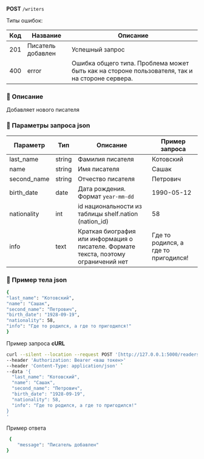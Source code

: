 **POST** `/writers`

Типы ошибок:

| Код | Название | Описание |
| --- | --- | --- |
| 201 | Писатель добавлен | Успешный запрос |
| 400 | error | Ошибка общего типа. Проблема может быть как на стороне пользователя, так и на стороне сервера. |

### 🔹 Описание

Добавляет нового писателя

### 🔹 Параметры запроса json

| Параметр | Тип | Описание | Пример запроса |
| --- | --- | --- | --- |
| last_name | string | Фамилия писателя | Котовcкий |
| name | string | Имя писателя | Сашак |
| second_name | string | Отчество писателя | Петрович |
| birth_date | date | Дата рождения. Формат `year-mm-dd`  | 1990-05-12 |
| nationality | int | id национальности из таблицы shelf.nation (nation_id) | 58 |
| info | text | Краткая биография или информация о писателе. Формате текста, поэтому ограничений нет | Где то родился, а где то пригодился! |

### 🔹 Пример тела json

```bash
{
"last_name": "Котовcкий",
"name": "Сашак",
"second_name": "Петрович",
"birth_date": "1928-09-19",
"nationality": 58,
"info": "Где то родился, а где то пригодился!"
}
```

Пример запроса **cURL**

```bash
curl --silent --location --request POST '[http://127.0.0.1:5000/readers](http://127.0.0.1:5000/readers/7)' 
--header 'Authorization: Bearer <ваш токен>'
--header 'Content-Type: application/json' `
--data '{
  "last_name": "Котовcкий",
  "name": "Сашак",
  "second_name": "Петрович",
  "birth_date": "1928-09-19",
  "nationality": 58,
  "info": "Где то родился, а где то пригодился!"
}
'
```

Пример ответа

```bash
 {
    "message": "Писатель добавлен"
}
```
